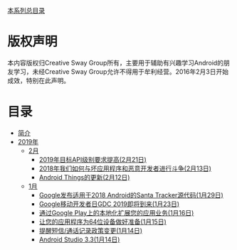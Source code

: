 [本系列总目录](https://github.com/CreativeSwayGroup/Android-developers-blog-CN-cover)

版权声明
=======

本内容版权归Creative Sway Group所有，主要用于辅助有兴趣学习Android的朋友学习，未经Creative Sway Group允许不得用于牟利经营。2016年2月3日开始成效，特别在此声明。

# 目录

* [简介](README.md)
* [2019年]()
    * [2月]()
        * [2019年目标API级别要求提高(2月21日)](chapters/2019.2.21.md)
        * [2018年我们如何与坏应用程序和恶意开发者进行斗争(2月13日)](chapters/2019.2.13.md)
        * [Android Things的更新(2月12日)](chapters/2019.2.12.md)
    * [1月]()
        * [Google发布适用于2018 Android的Santa Tracker源代码(1月29日)](chapters/2019.1.29.md)
        * [Google移动开发者日GDC 2019即将到来(1月23日)](chapters/2019.1.23.md)
        * [通过Google Play上的本地化扩展您的应用业务(1月16日)](chapters/2019.1.16.md)
        * [让您的应用程序为64位设备做好准备(1月15日)](chapters/2019.1.15.md)
        * [提醒短信/通话记录政策变更(1月14日)](chapters/2019.1.14.policy.md)
        * [Android Studio 3.3(1月14日)](chapters/2019.1.14.studio.md)
